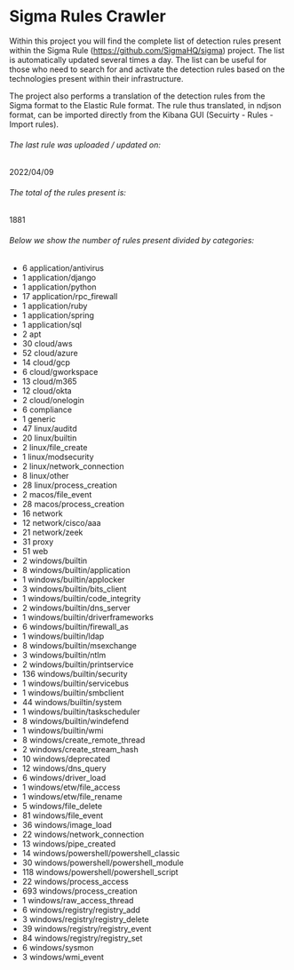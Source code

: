 # Sigma Rules Crawler
Within this project you will find the complete list of detection rules present within the Sigma Rule (https://github.com/SigmaHQ/sigma) project. The list is automatically updated several times a day.
The list can be useful for those who need to search for and activate the detection rules based on the technologies present within their infrastructure.

The project also performs a translation of the detection rules from the Sigma format to the Elastic Rule format. The rule thus translated, in ndjson format, can be imported directly from the Kibana GUI (Secuirty - Rules - Import rules).


###### The last rule was uploaded / updated on:
2022/04/09
###### The total of the rules present is:
1881
###### Below we show the number of rules present divided by categories:
- 6 application/antivirus
- 1 application/django
- 1 application/python
- 17 application/rpc_firewall
- 1 application/ruby
- 1 application/spring
- 1 application/sql
- 2 apt
- 30 cloud/aws
- 52 cloud/azure
- 14 cloud/gcp
- 6 cloud/gworkspace
- 13 cloud/m365
- 12 cloud/okta
- 2 cloud/onelogin
- 6 compliance
- 1 generic
- 47 linux/auditd
- 20 linux/builtin
- 2 linux/file_create
- 1 linux/modsecurity
- 2 linux/network_connection
- 8 linux/other
- 28 linux/process_creation
- 2 macos/file_event
- 28 macos/process_creation
- 16 network
- 12 network/cisco/aaa
- 21 network/zeek
- 31 proxy
- 51 web
- 2 windows/builtin
- 8 windows/builtin/application
- 1 windows/builtin/applocker
- 3 windows/builtin/bits_client
- 1 windows/builtin/code_integrity
- 2 windows/builtin/dns_server
- 1 windows/builtin/driverframeworks
- 6 windows/builtin/firewall_as
- 1 windows/builtin/ldap
- 8 windows/builtin/msexchange
- 3 windows/builtin/ntlm
- 2 windows/builtin/printservice
- 136 windows/builtin/security
- 1 windows/builtin/servicebus
- 1 windows/builtin/smbclient
- 44 windows/builtin/system
- 1 windows/builtin/taskscheduler
- 8 windows/builtin/windefend
- 1 windows/builtin/wmi
- 8 windows/create_remote_thread
- 2 windows/create_stream_hash
- 10 windows/deprecated
- 12 windows/dns_query
- 6 windows/driver_load
- 1 windows/etw/file_access
- 1 windows/etw/file_rename
- 5 windows/file_delete
- 81 windows/file_event
- 36 windows/image_load
- 22 windows/network_connection
- 13 windows/pipe_created
- 14 windows/powershell/powershell_classic
- 30 windows/powershell/powershell_module
- 118 windows/powershell/powershell_script
- 22 windows/process_access
- 693 windows/process_creation
- 1 windows/raw_access_thread
- 6 windows/registry/registry_add
- 3 windows/registry/registry_delete
- 39 windows/registry/registry_event
- 84 windows/registry/registry_set
- 6 windows/sysmon
- 3 windows/wmi_event
